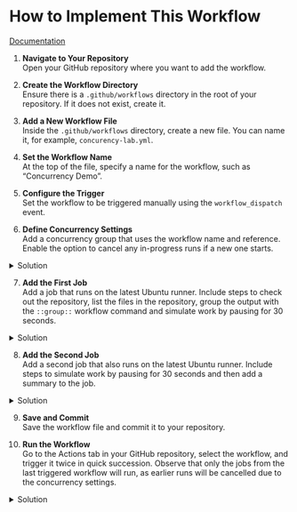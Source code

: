 # How to Implement This Workflow

[Documentation](https://docs.github.com/en/actions/writing-workflows/choosing-what-your-workflow-does/control-the-concurrency-of-workflows-and-jobs)

1. **Navigate to Your Repository**  
   Open your GitHub repository where you want to add the workflow.

2. **Create the Workflow Directory**  
   Ensure there is a `.github/workflows` directory in the root of your repository. If it does not exist, create it.

3. **Add a New Workflow File**  
   Inside the `.github/workflows` directory, create a new file. You can name it, for example, `concurency-lab.yml`.

4. **Set the Workflow Name**  
   At the top of the file, specify a name for the workflow, such as “Concurrency Demo”.

5. **Configure the Trigger**  
   Set the workflow to be triggered manually using the `workflow_dispatch` event.

6. **Define Concurrency Settings**  
   Add a concurrency group that uses the workflow name and reference. Enable the option to cancel any in-progress runs if a new one starts.

<details>
  <summary>Solution</summary>

```YAML
concurrency:
  group: ${{ github.workflow }}-${{ github.ref }}
  cancel-in-progress: true 
```

</details>

7. **Add the First Job**  
   Add a job that runs on the latest Ubuntu runner. Include steps to check out the repository, list the files in the repository, group the output with the `::group::` workflow command and simulate work by pausing for 30 seconds.

<details>
  <summary>Solution</summary> 

```YAML
    - name: List files in the repository
      run: |
        echo "::group::The repository ${{ github.repository }} contains the following files"
        tree
        echo "::endgroup::"
```

</details>

8. **Add the Second Job**  
   Add a second job that also runs on the latest Ubuntu runner. Include steps to simulate work by pausing for 30 seconds and then add a summary to the job.

<details>
    <summary>Solution</summary>
    
```YAML

      - name: Add job summary
        run: echo "### Job completed! :rocket:" >> $GITHUB_STEP_SUMMARY
```

</details>

9. **Save and Commit**  
   Save the workflow file and commit it to your repository.

10. **Run the Workflow**  
    Go to the Actions tab in your GitHub repository, select the workflow, and trigger it twice in quick succession. Observe that only the jobs from the last triggered workflow will run, as earlier runs will be cancelled due to the concurrency settings.

<details>
  <summary>Solution</summary>

```YAML
name: Concurrency Demo

on:
    workflow_dispatch:

concurrency:
  group: ${{ github.workflow }}-${{ github.ref }}
  cancel-in-progress: true

jobs:
  job_one:
    runs-on: ubuntu-latest
    steps:
      - name: Checkout 
        uses: actions/checkout@v4

      - name: List files in the repository
        run: |
          echo "::group::The repository ${{ github.repository }} contains the following files"
          tree
          echo "::endgroup::"

      - name: Simulate work
        run: sleep 30  

  job_two:
    runs-on: ubuntu-latest
    steps:
      - name: Simulate work
        run: sleep 30

      - name: Add job summary
        run: echo "### Job completed! :rocket:" >> $GITHUB_STEP_SUMMARY
```

</details>


